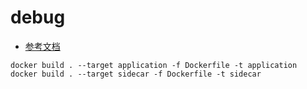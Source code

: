# debug

+ [参考文档](https://devblogs.microsoft.com/dotnet/collecting-net-core-linux-container-cpu-traces-from-a-sidecar-container/)

```
docker build . --target application -f Dockerfile -t application
docker build . --target sidecar -f Dockerfile -t sidecar
```
